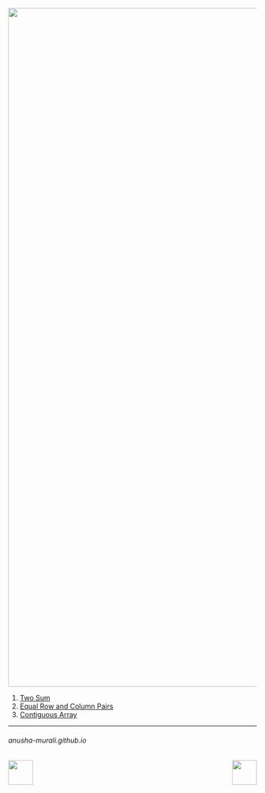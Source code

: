 <p align="center">
<img width="1375" alt="favorite_sw" src="https://github.com/user-attachments/assets/7a4a8e65-5e94-4055-8626-fd641d7c9936" />
</p>

1. [Two Sum](./1.md)
2. [Equal Row and Column Pairs](./rowcolumnPairs.md)
3. [Contiguous Array](./525.md)
   


* * *
###### anusha-murali.github.io


<img src="https://github.com/anusha-murali/anusha-murali.github.io/assets/111596338/639243aa-2857-4595-a65a-7852762bb002" width="50" height="50" align="left">

[<img src="https://github.com/user-attachments/assets/989cfb30-4fb8-40f8-a812-8a054869aa32" width="50" height="50" align="right">](../index.md)

